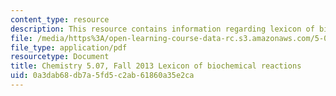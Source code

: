 ```yaml
---
content_type: resource
description: This resource contains information regarding lexicon of biochemical reactions.
file: /media/https%3A/open-learning-course-data-rc.s3.amazonaws.com/5-07sc-biological-chemistry-i-fall-2013/0a3dab68db7a5fd5c2ab61860a35e2ca_MIT5_07SCF13_Lexicon.pdf
file_type: application/pdf
resourcetype: Document
title: Chemistry 5.07, Fall 2013 Lexicon of biochemical reactions
uid: 0a3dab68-db7a-5fd5-c2ab-61860a35e2ca
---
```

